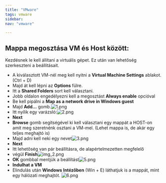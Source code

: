```yaml
---
title: "VMware"
tags: vmware
sidebar:
nav: "vmware"

---
```

## Mappa megosztása VM és Host között:


Kezdésnek le kell állítani a virtuális gépet. Ez után van lehetőség szerkeszteni a beállításait.


-	A kiválasztott VM-nél meg kell nyitni a **Virtual Machine Settings** ablakot. (Ctrl + D)
-	Majd át kell lépni az **Options** fülre.
-	Itt a **Shared Folders** sort kell választani.
-	Jobb oldalon engedélyezni kell a megosztást **Always enable** opcióval
-	Be kell pipálni a **Map as a network drive in Windows guest**
-	Majd **Add…** gomb.![1.png](/images/1.png)
-	Itt nyílik egy varázsló:![2.png](/images/2.png)
- **Next**
- **Browse** gomb segítségével ki kell választani egy mappát a HOST-on amit meg szeretnénk osztani a VM-mel. (Lehet mappa is, de akár egy teljes meghajtó is)
- Majd adni kell neki egy nevet![3.png](/images/3.png)
- **Next**
- Itt lehetőség van pár beállításra, de alapértelmezetten megfelelő
- végül **Finish**![img_2.png](/images/4.png)
-	**OK** gombbal mentjük a beállítást![5.png](/images/5.png)
-	**Indulhat a VM**
-	Elindulás után **Windows Intézőben** (Win + E) láthatjuk is a mappát, mint egy hálózati meghajtót.
![6.png](/images/6.png)


